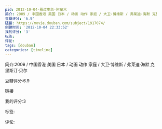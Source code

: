 ```yaml
---
pid: 2012-10-04-看过电影-阿童木
简介: 2009 / 中国香港 美国 日本 / 动画 动作 家庭 / 大卫·博维斯 / 弗莱迪·海默 克里斯汀·贝尔
豆瓣评分: '6.9'
链接: https://movie.douban.com/subject/1917074/
创建时间: '2012-10-04 22:33:52'
我的评分: '3'
标签:
评论:
tags: [douban]
categories: [timeline]
---
```

简介:2009 / 中国香港 美国 日本 / 动画 动作 家庭 / 大卫·博维斯 / 弗莱迪·海默 克里斯汀·贝尔

豆瓣评分:6.9

[链接](https://movie.douban.com/subject/1917074/)

我的评分:3

标签:

评论:

